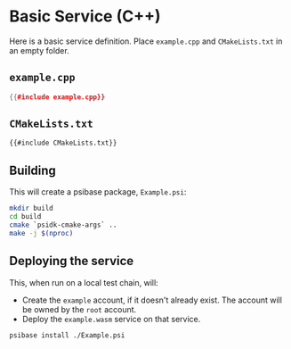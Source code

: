 # Basic Service (C++)

Here is a basic service definition. Place `example.cpp` and `CMakeLists.txt` in an empty folder.

## `example.cpp`

```cpp
{{#include example.cpp}}
```

## `CMakeLists.txt`

```
{{#include CMakeLists.txt}}
```

## Building

This will create a psibase package, `Example.psi`:

```sh
mkdir build
cd build
cmake `psidk-cmake-args` ..
make -j $(nproc)
```

## Deploying the service

This, when run on a local test chain, will:

- Create the `example` account, if it doesn't already exist. The account will be owned by the `root` account.
- Deploy the `example.wasm` service on that service.

```sh
psibase install ./Example.psi
```
